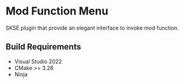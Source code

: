 # Mod Function Menu

SKSE plugin that provide an elegant interface to invoke mod function.

## Build Requirements

- Visual Studio 2022
- CMake >= 3.28
- Ninja
